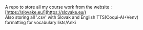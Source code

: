 A repo to store all my course work from the website : </br>
[https://slovake.eu/](https://slovake.eu/) </br>
Also storing all '.csv' with Slovak and English TTS(Coqui-AI+Venv) formatting for vocabulary lists/Anki 
